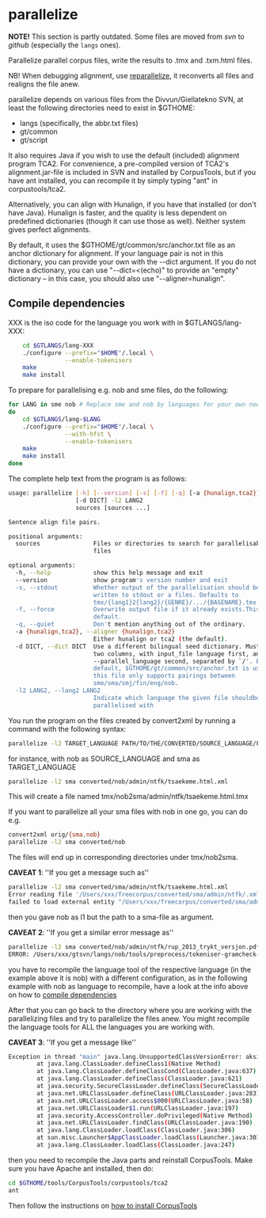 # parallelize

**NOTE!** This section is partly outdated. Some files are moved from _svn_ to _github_ (especially the `langs` ones).

Parallelize parallel corpus files, write the results to .tmx and .txm.html
files.

NB! When debugging alignment, use [reparallelize](#reparallelize), it reconverts
all files and realigns the file anew.

parallelize depends on various files from the Divvun/Giellatekno SVN, at least
the following directories need to exist in $GTHOME:

- langs (specifically, the abbr.txt files)
- gt/common
- gt/script

It also requires Java if you wish to use the default (included) alignment
program TCA2. For convenience, a pre-compiled version of TCA2's
alignment.jar-file is included in SVN and installed by CorpusTools, but if you
have ant installed, you can recompile it by simply typing "ant" in
corpustools/tca2.

Alternatively, you can align with Hunalign, if you have that installed (or don't
have Java). Hunalign is faster, and the quality is less dependent on predefined
dictionaries (though it can use those as well). Neither system gives perfect
alignments.

By default, it uses the $GTHOME/gt/common/src/anchor.txt file as an anchor
dictionary for alignment. If your language pair is not in this dictionary, you
can provide your own with the --dict argument. If you do not have a dictionary,
you can use "--dict=<(echo)" to provide an "empty" dictionary – in this case,
you should also use "--aligner=hunalign".

## Compile dependencies

XXX is the iso code for the language you work with in $GTLANGS/lang-XXX:

```sh
    cd $GTLANGS/lang-XXX
    ./configure --prefix="$HOME"/.local \
                --enable-tokenisers
    make
    make install
```

To prepare for parallelising e.g. nob and sme files, do the following:

```sh
for LANG in sme nob # Replace sme and nob by languages for your own needs
do
    cd $GTLANGS/lang-$LANG
    ./configure --prefix="$HOME"/.local \
                --with-hfst \
                --enable-tokenisers
    make
    make install
done
```

The complete help text from the program is as follows:

```sh
usage: parallelize [-h] [--version] [-s] [-f] [-q] [-a {hunalign,tca2}]
                   [-d DICT] -l2 LANG2
                   sources [sources ...]

Sentence align file pairs.

positional arguments:
  sources               Files or directories to search for parallelisable
                        files

optional arguments:
  -h, --help            show this help message and exit
  --version             show program's version number and exit
  -s, --stdout          Whether output of the parallelisation should be
                        written to stdout or a files. Defaults to
                        tmx/{lang1}2{lang2}/{GENRE}/.../{BASENAME}.tmx
  -f, --force           Overwrite output file if it already exists.This is the
                        default.
  -q, --quiet           Don't mention anything out of the ordinary.
  -a {hunalign,tca2}, --aligner {hunalign,tca2}
                        Either hunalign or tca2 (the default).
  -d DICT, --dict DICT  Use a different bilingual seed dictionary. Must have
                        two columns, with input_file language first, and
                        --parallel_language second, separated by `/'. By
                        default, $GTHOME/gt/common/src/anchor.txt is used, but
                        this file only supports pairings between
                        sme/sma/smj/fin/eng/nob.
  -l2 LANG2, --lang2 LANG2
                        Indicate which language the given file shouldbe
                        parallelised with
```

You run the program on the files created by convert2xml by running a command
with the following syntax:

```sh
parallelize -l2 TARGET_LANGUAGE PATH/TO/THE/CONVERTED/SOURCE_LANGUAGE/FILE.xml
```

for instance, with nob as SOURCE_LANGUAGE and sma as TARGET_LANGUAGE

```sh
parallelize -l2 sma converted/nob/admin/ntfk/tsaekeme.html.xml
```

This will create a file named tmx/nob2sma/admin/ntfk/tsaekeme.html.tmx

If you want to parallelize all your sma files with nob in one go, you can do
e.g.

```sh
convert2xml orig/{sma,nob}
parallelize -l2 sma converted/nob
```

The files will end up in corresponding directories under tmx/nob2sma.

**CAVEAT 1**: ''If you get a message such as''

```sh
parallelize -l2 sma converted/sma/admin/ntfk/tsaekeme.html.xml
Error reading file '/Users/xxx/freecorpus/converted/sma/admin/ntfk/.xml':
failed to load external entity "/Users/xxx/freecorpus/converted/sma/admin/ntfk/.xml"
```

then you gave nob as l1 but the path to a sma-file as argument.

**CAVEAT 2**: ''If you get a similar error message as''

```sh
parallelize -l2 sma converted/nob/admin/ntfk/rup_2013_trykt_versjon.pdf.xml
ERROR: /Users/xxx/gtsvn/langs/nob/tools/preprocess/tokeniser-gramcheck-gt-desc.pmhfst does not exist
```

you have to recompile the language tool of the respective language (in the
example above it is nob) with a different configuration, as in the following
example with nob as language to recompile, have a look at the info above on how
to [compile dependencies](#compile-dependencies)

After that you can go back to the directory where you are working with the
parallelizing files and try to parallelize the files anew. You might recompile
the language tools for ALL the languages you are working with.

**CAVEAT 3**: ''If you get a message like''

```sh
Exception in thread "main" java.lang.UnsupportedClassVersionError: aksis/alignment/Alignment : Unsupported major.minor version 51.0
        at java.lang.ClassLoader.defineClass1(Native Method)
        at java.lang.ClassLoader.defineClassCond(ClassLoader.java:637)
        at java.lang.ClassLoader.defineClass(ClassLoader.java:621)
        at java.security.SecureClassLoader.defineClass(SecureClassLoader.java:141)
        at java.net.URLClassLoader.defineClass(URLClassLoader.java:283)
        at java.net.URLClassLoader.access$000(URLClassLoader.java:58)
        at java.net.URLClassLoader$1.run(URLClassLoader.java:197)
        at java.security.AccessController.doPrivileged(Native Method)
        at java.net.URLClassLoader.findClass(URLClassLoader.java:190)
        at java.lang.ClassLoader.loadClass(ClassLoader.java:306)
        at sun.misc.Launcher$AppClassLoader.loadClass(Launcher.java:301)
        at java.lang.ClassLoader.loadClass(ClassLoader.java:247)
```

then you need to recompile the Java parts and reinstall CorpusTools. Make sure
you have Apache ant installed, then do:

```sh
cd $GTHOME/tools/CorpusTools/corpustools/tca2
ant
```

Then follow the instructions on [how to install CorpusTools ](#installation)

